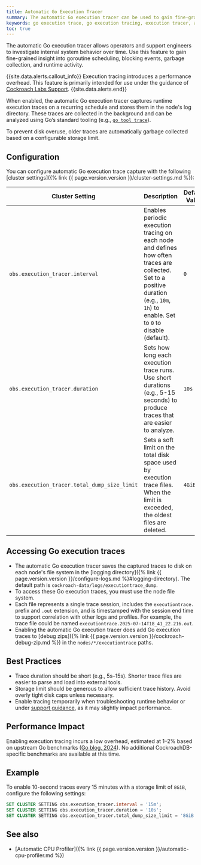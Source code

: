 ```yaml
---
title: Automatic Go Execution Tracer
summary: The automatic Go execution tracer can be used to gain fine-grained insight into goroutine scheduling, blocking events, garbage collection, and runtime activity.
keywords: go execution trace, go execution tracing, execution tracer, automatic execution tracer
toc: true
---
```


The automatic Go execution tracer allows operators and support engineers to investigate internal system behavior over time. Use this feature to gain fine-grained insight into goroutine scheduling, blocking events, garbage collection, and runtime activity.

{{site.data.alerts.callout_info}}
Execution tracing introduces a performance overhead. This feature is primarily intended for use under the guidance of [Cockroach Labs Support](https://support.cockroachlabs.com/).
{{site.data.alerts.end}}

When enabled, the automatic Go execution tracer captures runtime execution traces on a recurring schedule and stores them in the node's log directory. These traces are collected in the background and can be analyzed using Go’s standard tooling (e.g., [`go tool trace`](https://pkg.go.dev/runtime/trace)).

To prevent disk overuse, older traces are automatically garbage collected based on a configurable storage limit.

## Configuration

You can configure automatic Go execution trace capture with the following [cluster settings]({% link {{ page.version.version }}/cluster-settings.md %}):

Cluster Setting | Description | Default Value
----------------|-------------|---------------
`obs.execution_tracer.interval` | Enables periodic execution tracing on each node and defines how often traces are collected. Set to a positive duration (e.g., `10m`, `1h`) to enable. Set to `0` to disable (default). | `0`
`obs.execution_tracer.duration` | Sets how long each execution trace runs. Use short durations (e.g., 5-15 seconds) to produce traces that are easier to analyze. | `10s`
`obs.execution_tracer.total_dump_size_limit` | Sets a soft limit on the total disk space used by execution trace files. When the limit is exceeded, the oldest files are deleted. | `4GiB`

## Accessing Go execution traces

- The automatic Go execution tracer saves the captured traces to disk on each node's file system in the [logging directory]({% link {{ page.version.version }}/configure-logs.md %}#logging-directory). The default path is `cockroach-data/logs/executiontrace_dump`.
- To access these Go execution traces, you must use the node file system.
- Each file represents a single trace session, includes the `executiontrace.` prefix and `.out` extension, and is timestamped with the session end time to support correlation with other logs and profiles. For example, the trace file could be named `executiontrace.2025-07-14T18_41_22.216.out`.
- Enabling the automatic Go execution tracer does add Go execution traces to [debug zips]({% link {{ page.version.version }}/cockroach-debug-zip.md %}) in the `nodes/*/executiontrace` paths.

## Best Practices

- Trace duration should be short (e.g., 5s–15s). Shorter trace files are easier to parse and load into external tools.
- Storage limit should be generous to allow sufficient trace history. Avoid overly tight disk caps unless necessary.
- Enable tracing temporarily when troubleshooting runtime behavior or under [support guidance](https://support.cockroachlabs.com), as it may slightly impact performance.

## Performance Impact

Enabling execution tracing incurs a low overhead, estimated at 1–2% based on upstream Go benchmarks ([Go blog, 2024](https://go.dev/blog/execution-traces-2024#low-overhead-tracing)). No additional CockroachDB-specific benchmarks are available at this time.

## Example

To enable 10-second traces every 15 minutes with a storage limit of `8GiB`, configure the following settings:

```sql
SET CLUSTER SETTING obs.execution_tracer.interval = '15m';
SET CLUSTER SETTING obs.execution_tracer.duration = '10s';
SET CLUSTER SETTING obs.execution_tracer.total_dump_size_limit = '8GiB';
```

## See also

- [Automatic CPU Profiler]({% link {{ page.version.version }}/automatic-cpu-profiler.md %})
